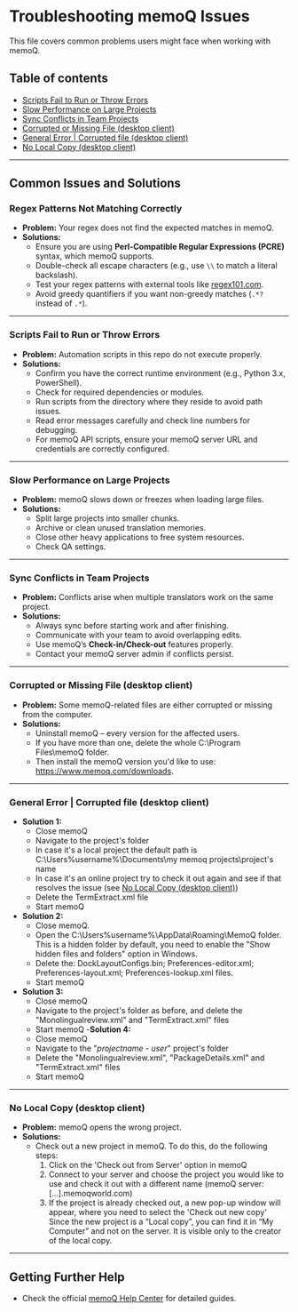 # Troubleshooting memoQ Issues

This file covers common problems users might face when working with memoQ.

## Table of contents

- [Scripts Fail to Run or Throw Errors](#scripts-fail-to-run-or-throw-errors)
- [Slow Performance on Large Projects](#slow-performance-on-large-projects)
- [Sync Conflicts in Team Projects](#sync-conflicts-in-team-projects)
- [Corrupted or Missing File (desktop client)](#corrupted-or-missing-file-desktop-client)
- [General Error | Corrupted file (desktop client)](#general-error--corrupted-file-desktop-client)
- [No Local Copy (desktop client)](#no-local-copy-desktop-client)

---

## Common Issues and Solutions

### Regex Patterns Not Matching Correctly
- **Problem:** Your regex does not find the expected matches in memoQ.
- **Solutions:**
  - Ensure you are using **Perl-Compatible Regular Expressions (PCRE)** syntax, which memoQ supports.
  - Double-check all escape characters (e.g., use `\\` to match a literal backslash).
  - Test your regex patterns with external tools like [regex101.com](https://regex101.com/).
  - Avoid greedy quantifiers if you want non-greedy matches (`.*?` instead of `.*`).

---

### Scripts Fail to Run or Throw Errors
- **Problem:** Automation scripts in this repo do not execute properly.
- **Solutions:**
  - Confirm you have the correct runtime environment (e.g., Python 3.x, PowerShell).
  - Check for required dependencies or modules.
  - Run scripts from the directory where they reside to avoid path issues.
  - Read error messages carefully and check line numbers for debugging.
  - For memoQ API scripts, ensure your memoQ server URL and credentials are correctly configured.

---

### Slow Performance on Large Projects
- **Problem:** memoQ slows down or freezes when loading large files.
- **Solutions:**
  - Split large projects into smaller chunks.
  - Archive or clean unused translation memories.
  - Close other heavy applications to free system resources.
  - Check QA settings.

---

### Sync Conflicts in Team Projects
- **Problem:** Conflicts arise when multiple translators work on the same project.
- **Solutions:**
  - Always sync before starting work and after finishing.
  - Communicate with your team to avoid overlapping edits.
  - Use memoQ’s **Check-in/Check-out** features properly.
  - Contact your memoQ server admin if conflicts persist.

---

### Corrupted or Missing File (desktop client)
- **Problem:** Some memoQ-related files are either corrupted or missing from the computer.
- **Solutions:**
  - Uninstall memoQ – every version for the affected users.
  - If you have more than one, delete the whole C:\Program Files\memoQ folder.
  - Then install the memoQ version you'd like to use: https://www.memoq.com/downloads.
 
---

### General Error | Corrupted file (desktop client)
- **Solution 1:** 
  - Close memoQ
  - Navigate to the project's folder
  - In case it's a local project the default path is C:\Users\%username%\Documents\my memoq projects\project's name
  - In case it's an online project try to check it out again and see if that resolves the issue (see [No Local Copy (desktop client)](#no-local-copy-desktop-client))
  - Delete the TermExtract.xml file
  - Start memoQ
- **Solution 2:**
  - Close memoQ.
  - Open the C:\Users\%username%\AppData\Roaming\MemoQ folder. This is a hidden folder by default, you need to enable the "Show hidden files and folders" option in Windows.
  - Delete the: DockLayoutConfigs.bin; Preferences-editor.xml; Preferences-layout.xml; Preferences-lookup.xml files.
  - Start memoQ
- **Solution 3:**
  - Close memoQ
  - Navigate to the project's folder as before, and delete the "Monolingualreview.xml" and "TermExtract.xml" files
  - Start memoQ
-**Solution 4:**
  - Close memoQ
  - Navigate to the "*projectname - user*" project's folder
  - Delete the "Monolingualreview.xml", "PackageDetails.xml" and "TermExtract.xml" files
  - Start memoQ

---

### No Local Copy (desktop client)
- **Problem:** memoQ opens the wrong project.
- **Solutions:**
  - Check out a new project in memoQ. To do this, do the following steps:
    1. Click on the 'Check out from Server' option in memoQ
    2. Connect to your server and choose the project you would like to use and check it out with a different name (memoQ server: [...].memoqworld.com)
    3. If the project is already checked out, a new pop-up window will appear, where you need to select the 'Check out new copy'
       Since the new project is a “Local copy”, you can find it in “My Computer” and not on the server. It is visible only to the creator of the local copy.

---

## Getting Further Help

- Check the official [memoQ Help Center](https://help.memoq.com/) for detailed guides.
